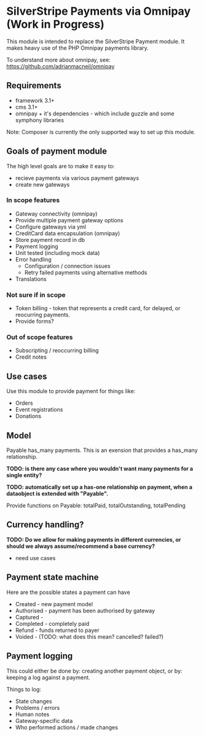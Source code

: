 # SilverStripe Payments via Omnipay (Work in Progress)

This module is intended to replace the SilverStripe Payment module. It makes heavy use of the PHP Omnipay payments library.

To understand more about omnipay, see: https://github.com/adrianmacneil/omnipay

## Requirements

 * framework 3.1+
 * cms 3.1+
 * omnipay + it's dependencies - which include guzzle and some symphony libraries

Note: Composer is currently the only supported way to set up this module.

## Goals of payment module

The high level goals are to make it easy to:

 * recieve payments via various payment gateways
 * create new gateways

### In scope features

 * Gateway connectivity (omnipay)
 * Provide multiple payment gateway options
 * Configure gateways via yml
 * CreditCard data encapsulation (omnipay)
 * Store payment record in db
 * Payment logging
 * Unit tested (including mock data)
 * Error handling
 	* Configuration / connection issues
	* Retry failed payments using alternative methods
 * Translations

### Not sure if in scope

 * Token billing - token that represents a credit card, for delayed, or reocurring payments.
 * Provide forms?

### Out of scope features

 * Subscripting / reoccurring billing
 * Credit notes

## Use cases

Use this module to provide payment for things like:

 * Orders
 * Event registrations
 * Donations

## Model

Payable has_many payments. This is an exension that provides a has_many relationship.

**TODO: is there any case where you wouldn't want many payments for a single entity?**

**TODO: automatically set up a has-one relationship on payment, when a dataobject is extended with "Payable".**

Provide functions on Payable: totalPaid, totalOutstanding, totalPending

## Currency handling?

**TODO: Do we allow for making payments in different currencies, or should we always assume/recommend a base currency?**

- need use cases

## Payment state machine

Here are the possible states a payment can have

 * Created - new payment model
 * Authorised - payment has been authorised by gateway
 * Captured - 
 * Completed - completely paid
 * Refund - funds returned to payer
 * Voided - (TODO: what does this mean? cancelled? failed?)

 ## Payment logging

 This could either be done by: creating another payment object,
 or by: keeping a log against a payment.

 Things to log:

  * State changes
  * Problems / errors
  * Human notes
  * Gateway-specific data
  * Who performed actions / made changes

